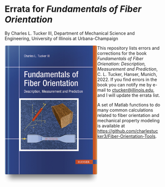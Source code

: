 # Errata for _Fundamentals of Fiber Orientation_

By Charles L. Tucker III, Department of Mechanical Science and Engineering, University of Illinois at Urbana-Champaign

<img src="FiberOrientationCover.jpg" width=300 align=left>

This repository lists errors and corrections for the book _Fundamentals of Fiber Orienation: Description, Measurement and Prediction_, C. L. Tucker, Hanser, Munich, 2022.
If you find errors in the book you can notify me by e-mail to ctucker@illinois.edu, and I will update the errata list.  

A set of Matlab functions to do many common calculations related to fiber orientation and mechanical property modeling is available at 
https://github.com/charlestucker3/Fiber-Orientation-Tools.  
